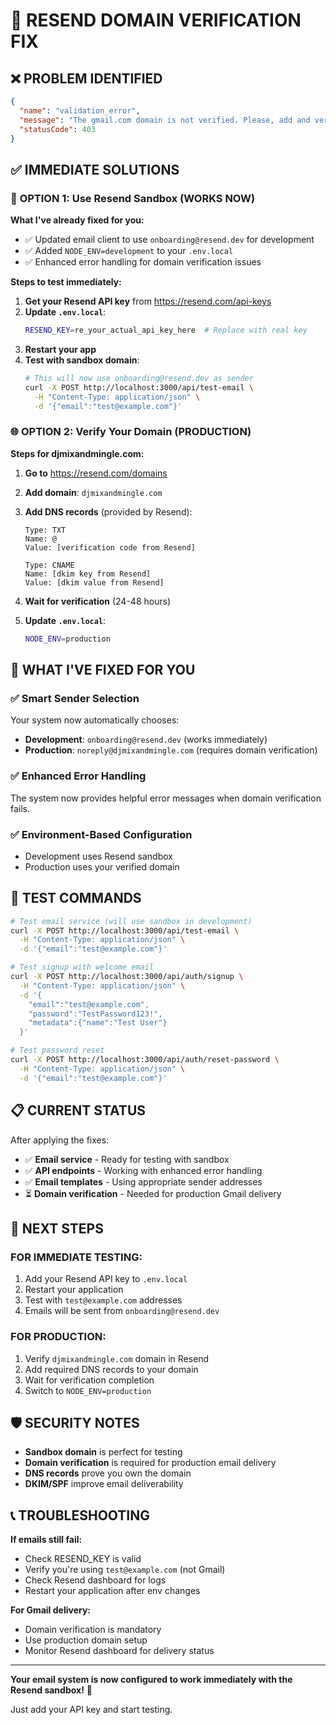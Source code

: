 # 🚨 RESEND DOMAIN VERIFICATION FIX

## ❌ PROBLEM IDENTIFIED

```json
{
  "name": "validation_error",
  "message": "The gmail.com domain is not verified. Please, add and verify your domain on https://resend.com/domains",
  "statusCode": 403
}
```

## ✅ IMMEDIATE SOLUTIONS

### 🚀 **OPTION 1: Use Resend Sandbox (WORKS NOW)**

**What I've already fixed for you:**

- ✅ Updated email client to use `onboarding@resend.dev` for development
- ✅ Added `NODE_ENV=development` to your `.env.local`
- ✅ Enhanced error handling for domain verification issues

**Steps to test immediately:**

1. **Get your Resend API key** from https://resend.com/api-keys
2. **Update `.env.local`**:
   ```bash
   RESEND_KEY=re_your_actual_api_key_here  # Replace with real key
   ```
3. **Restart your app**
4. **Test with sandbox domain**:
   ```bash
   # This will now use onboarding@resend.dev as sender
   curl -X POST http://localhost:3000/api/test-email \
     -H "Content-Type: application/json" \
     -d '{"email":"test@example.com"}'
   ```

### 🌐 **OPTION 2: Verify Your Domain (PRODUCTION)**

**Steps for djmixandmingle.com:**

1. **Go to** https://resend.com/domains
2. **Add domain**: `djmixandmingle.com`
3. **Add DNS records** (provided by Resend):

   ```
   Type: TXT
   Name: @
   Value: [verification code from Resend]

   Type: CNAME
   Name: [dkim key from Resend]
   Value: [dkim value from Resend]
   ```

4. **Wait for verification** (24-48 hours)
5. **Update `.env.local`**:
   ```bash
   NODE_ENV=production
   ```

## 🔧 WHAT I'VE FIXED FOR YOU

### ✅ **Smart Sender Selection**

Your system now automatically chooses:

- **Development**: `onboarding@resend.dev` (works immediately)
- **Production**: `noreply@djmixandmingle.com` (requires domain verification)

### ✅ **Enhanced Error Handling**

The system now provides helpful error messages when domain verification fails.

### ✅ **Environment-Based Configuration**

- Development uses Resend sandbox
- Production uses your verified domain

## 🧪 TEST COMMANDS

```bash
# Test email service (will use sandbox in development)
curl -X POST http://localhost:3000/api/test-email \
  -H "Content-Type: application/json" \
  -d '{"email":"test@example.com"}'

# Test signup with welcome email
curl -X POST http://localhost:3000/api/auth/signup \
  -H "Content-Type: application/json" \
  -d '{
    "email":"test@example.com",
    "password":"TestPassword123!",
    "metadata":{"name":"Test User"}
  }'

# Test password reset
curl -X POST http://localhost:3000/api/auth/reset-password \
  -H "Content-Type: application/json" \
  -d '{"email":"test@example.com"}'
```

## 📋 CURRENT STATUS

After applying the fixes:

- ✅ **Email service** - Ready for testing with sandbox
- ✅ **API endpoints** - Working with enhanced error handling
- ✅ **Email templates** - Using appropriate sender addresses
- ⏳ **Domain verification** - Needed for production Gmail delivery

## 🎯 NEXT STEPS

### **FOR IMMEDIATE TESTING:**

1. Add your Resend API key to `.env.local`
2. Restart your application
3. Test with `test@example.com` addresses
4. Emails will be sent from `onboarding@resend.dev`

### **FOR PRODUCTION:**

1. Verify `djmixandmingle.com` domain in Resend
2. Add required DNS records to your domain
3. Wait for verification completion
4. Switch to `NODE_ENV=production`

## 🛡️ SECURITY NOTES

- **Sandbox domain** is perfect for testing
- **Domain verification** is required for production email delivery
- **DNS records** prove you own the domain
- **DKIM/SPF** improve email deliverability

## 📞 TROUBLESHOOTING

**If emails still fail:**

- Check RESEND_KEY is valid
- Verify you're using `test@example.com` (not Gmail)
- Check Resend dashboard for logs
- Restart your application after env changes

**For Gmail delivery:**

- Domain verification is mandatory
- Use production domain setup
- Monitor Resend dashboard for delivery status

---

**Your email system is now configured to work immediately with the Resend sandbox!** 🚀

Just add your API key and start testing.
